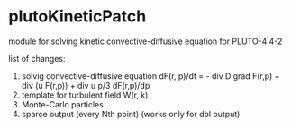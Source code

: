 # plutoKineticPatch
module for solving kinetic convective-diffusive equation for PLUTO-4.4-2

list of changes:

1) solvig convective-diffusive equation  dF(r, p)/dt = - div D grad F(r,p) + div (u F(r,p)) + div u p/3 dF(r,p)/dp
2) template for turbulent field W(r, k)
3) Monte-Carlo particles
4) sparce output (every Nth point) (works only for dbl output)
